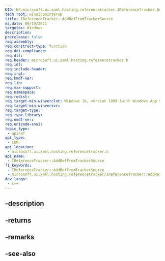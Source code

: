 ```yaml
---
UID: NF:microsoft.ui.xaml.hosting.referencetracker.IReferenceTracker.AddRefFromTrackerSource
tech.root: winuicominterop
title: IReferenceTracker::AddRefFromTrackerSource
ms.date: 09/10/2021
targetos: Windows
description: 
prerelease: false
req.assembly: 
req.construct-type: function
req.ddi-compliance: 
req.dll: 
req.header: microsoft.ui.xaml.hosting.referencetracker.h
req.idl: 
req.include-header: 
req.irql: 
req.kmdf-ver: 
req.lib: 
req.max-support: 
req.namespace: 
req.redist: 
req.target-min-winverclnt: Windows 10, version 1809 (with Windows App SDK 0.5 or later)
req.target-min-winversvr: 
req.target-type: 
req.type-library: 
req.umdf-ver: 
req.unicode-ansi: 
topic_type:
 - apiref
api_type:
 - COM
api_location:
 - microsoft.ui.xaml.hosting.referencetracker.h
api_name:
 - IReferenceTracker::AddRefFromTrackerSource
f1_keywords:
 - IReferenceTracker::AddRefFromTrackerSource
 - microsoft.ui.xaml.hosting.referencetracker/IReferenceTracker::AddRefFromTrackerSource
dev_langs:
 - c++
---
```


## -description

## -returns

## -remarks

## -see-also

